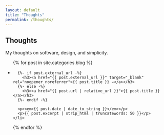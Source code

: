 ```yaml
---
layout: default
title: "Thoughts"
permalink: /thoughts/
---
```

## Thoughts

My thoughts on software, design, and simplicity.

<ul>
  {% for post in site.categories.blog %}
    <li>
      
      {%- if post.external_url -%}
        <h3><a href="{{ post.external_url }}" target="_blank" rel="noopener noreferrer">{{ post.title }} ↗</a></h3>
      {%- else -%}
        <h3><a href="{{ post.url | relative_url }}">{{ post.title }}</a></h3>
      {%- endif -%}

      <p><em>{{ post.date | date_to_string }}</em></p>
      <p>{{ post.excerpt | strip_html | truncatewords: 50 }}</p>
    </li>
  {% endfor %}
</ul>